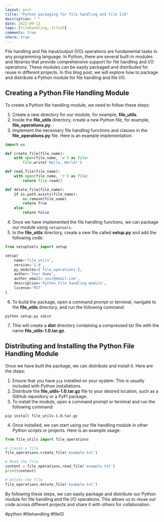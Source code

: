 ```yaml
---
layout: post
title: "Python packaging for file handling and file I/O"
description: " "
date: 2023-09-13
tags: [filehandling, fileIO]
comments: true
share: true
---
```


File handling and file input/output (I/O) operations are fundamental tasks in any programming language. In Python, there are several built-in modules and libraries that provide comprehensive support for file handling and I/O operations. These modules can be easily packaged and distributed for reuse in different projects. In this blog post, we will explore how to package and distribute a Python module for file handling and file I/O.

## Creating a Python File Handling Module

To create a Python file handling module, we need to follow these steps:

1. Create a new directory for our module, for example, **file_utils**.
2. Inside the **file_utils** directory, create a new Python file, for example, **file_operations.py**.
3. Implement the necessary file handling functions and classes in the **file_operations.py** file. Here is an example implementation:

```python
import os

def create_file(file_name):
    with open(file_name, 'w') as file:
        file.write('Hello, World!')

def read_file(file_name):
    with open(file_name, 'r') as file:
        return file.read()

def delete_file(file_name):
    if os.path.exists(file_name):
        os.remove(file_name)
        return True
    else:
        return False
```

4. Once we have implemented the file handling functions, we can package our module using `setuptools`.
5. In the **file_utils** directory, create a new file called **setup.py** and add the following code:

```python
from setuptools import setup

setup(
    name='file_utils',
    version='1.0',
    py_modules=['file_operations'],
    author='Your Name',
    author_email='your@email.com',
    description='Python file handling module',
    license='MIT'
)
```

6. To build the package, open a command prompt or terminal, navigate to the **file_utils** directory, and run the following command:

```
python setup.py sdist
```

7. This will create a **dist** directory containing a compressed tar file with the name **file_utils-1.0.tar.gz**.

## Distributing and Installing the Python File Handling Module

Once we have built the package, we can distribute and install it. Here are the steps:

1. Ensure that you have `pip` installed on your system. This is usually included with Python installations.
2. Distribute the **file_utils-1.0.tar.gz** file to your desired location, such as a GitHub repository or a PyPI package.
3. To install the module, open a command prompt or terminal and run the following command:

```
pip install file_utils-1.0.tar.gz
```

4. Once installed, we can start using our file handling module in other Python scripts or projects. Here is an example usage:

```python
from file_utils import file_operations

# Create a file
file_operations.create_file('example.txt')

# Read the file
content = file_operations.read_file('example.txt')
print(content)

# Delete the file
file_operations.delete_file('example.txt')
```

By following these steps, we can easily package and distribute our Python module for file handling and file I/O operations. This allows us to reuse our code across different projects and share it with others for collaboration.

#python #filehandling #fileIO